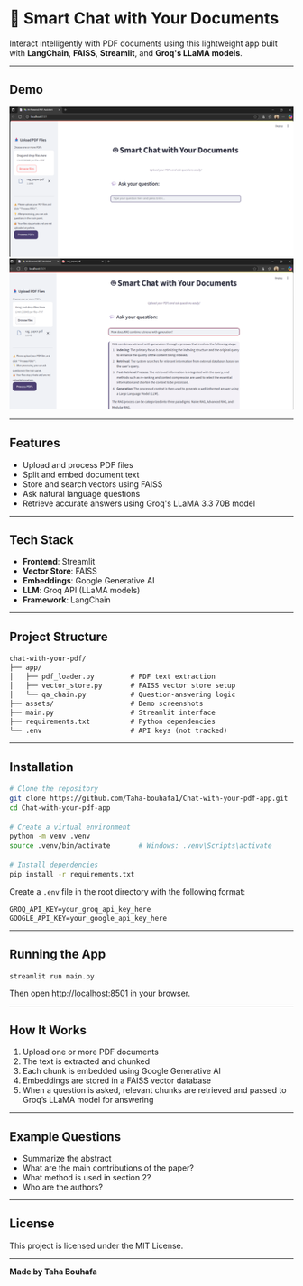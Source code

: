 # 🤖 Smart Chat with Your Documents

Interact intelligently with PDF documents using this lightweight app built with **LangChain**, **FAISS**, **Streamlit**, and **Groq's LLaMA models**.

---

## Demo

![Screenshot 1](https://github.com/Taha-bouhafa1/Chat-with-your-pdf-app/blob/main/assets/img_1.png)
![Screenshot 2](https://github.com/Taha-bouhafa1/Chat-with-your-pdf-app/blob/main/assets/img_2.png)

---

## Features

- Upload and process PDF files  
- Split and embed document text  
- Store and search vectors using FAISS  
- Ask natural language questions  
- Retrieve accurate answers using Groq's LLaMA 3.3 70B model

---

## Tech Stack

- **Frontend**: Streamlit  
- **Vector Store**: FAISS  
- **Embeddings**: Google Generative AI  
- **LLM**: Groq API (LLaMA models)  
- **Framework**: LangChain  

---

## Project Structure

```
chat-with-your-pdf/
├── app/
│   ├── pdf_loader.py         # PDF text extraction
│   ├── vector_store.py       # FAISS vector store setup
│   └── qa_chain.py           # Question-answering logic
├── assets/                   # Demo screenshots
├── main.py                   # Streamlit interface
├── requirements.txt          # Python dependencies
└── .env                      # API keys (not tracked)
```

---

## Installation

```bash
# Clone the repository
git clone https://github.com/Taha-bouhafa1/Chat-with-your-pdf-app.git
cd Chat-with-your-pdf-app

# Create a virtual environment
python -m venv .venv
source .venv/bin/activate       # Windows: .venv\Scripts\activate

# Install dependencies
pip install -r requirements.txt
```

Create a `.env` file in the root directory with the following format:

```
GROQ_API_KEY=your_groq_api_key_here
GOOGLE_API_KEY=your_google_api_key_here
```

---

## Running the App

```bash
streamlit run main.py
```

Then open [http://localhost:8501](http://localhost:8501) in your browser.

---

## How It Works

1. Upload one or more PDF documents  
2. The text is extracted and chunked  
3. Each chunk is embedded using Google Generative AI  
4. Embeddings are stored in a FAISS vector database  
5. When a question is asked, relevant chunks are retrieved and passed to Groq’s LLaMA model for answering

---

## Example Questions

- Summarize the abstract  
- What are the main contributions of the paper?  
- What method is used in section 2?  
- Who are the authors?  

---

## License

This project is licensed under the MIT License.

---

**Made by Taha Bouhafa**
